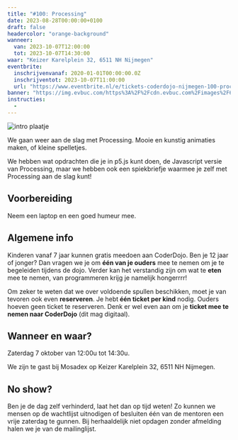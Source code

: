 ```yaml
---
title: "#100: Processing"
date: 2023-08-28T00:00:00+0100
draft: false
headercolor: "orange-background"
wanneer: 
  van: 2023-10-07T12:00:00
  tot: 2023-10-07T14:30:00
waar: "Keizer Karelplein 32, 6511 NH Nijmegen"
eventbrite:
  inschrijvenvanaf: 2020-01-01T00:00:00.0Z
  inschrijventot: 2023-10-07T11:00:00
  url: "https://www.eventbrite.nl/e/tickets-coderdojo-nijmegen-100-processing-707945182097"
banner: "https://img.evbuc.com/https%3A%2F%2Fcdn.evbuc.com%2Fimages%2F612124919%2F187233351803%2F1%2Foriginal.20231003-172614?h=200&w=450&auto=format%2Ccompress&q=75&sharp=10&rect=0%2C0%2C2160%2C1080&s=8da21e142f29babc4c654cdb40fe55d3"
instructies:
  - 
---
```


![intro plaatje](https://img.evbuc.com/https%3A%2F%2Fcdn.evbuc.com%2Fimages%2F612124919%2F187233351803%2F1%2Foriginal.20231003-172614?h=200&w=450&auto=format%2Ccompress&q=75&sharp=10&rect=0%2C0%2C2160%2C1080&s=8da21e142f29babc4c654cdb40fe55d3)



We gaan weer aan de slag met Processing. Mooie en kunstig animaties maken, of kleine spelletjes. 

<!--more-->



We hebben wat opdrachten die je in p5.js kunt doen, de Javascript versie van Processing, maar we hebben ook een spiekbriefje waarmee je zelf met Processing aan de slag kunt!
## Voorbereiding

Neem een laptop en een goed humeur mee.
## Algemene info

Kinderen vanaf 7 jaar kunnen gratis meedoen aan CoderDojo. Ben je 12 jaar of jonger? Dan vragen we je om <strong>één van je ouders</strong> mee te nemen om je te begeleiden tijdens de dojo. Verder kan het verstandig zijn om wat te <strong>eten</strong> mee te nemen, van programmeren krijg je namelijk hongerrrr!

Om zeker te weten dat we over voldoende spullen beschikken, moet je van tevoren ook even <strong>reserveren</strong>. Je hebt<strong> één ticket per kind</strong> nodig. Ouders hoeven geen ticket te reserveren. Denk er wel even aan om je <strong>ticket mee te nemen naar CoderDojo</strong> (dit mag digitaal).
## Wanneer en waar?

Zaterdag 7 oktober van 12:00u tot 14:30u. 

We zijn te gast bij Mosadex op Keizer Karelplein 32, 6511 NH Nijmegen.
## No show?

Ben je de dag zelf verhinderd, laat het dan op tijd weten! Zo kunnen we mensen op de wachtlijst uitnodigen of besluiten één van de mentoren een vrije zaterdag te gunnen. Bij herhaaldelijk niet opdagen zonder afmelding halen we je van de mailinglijst.